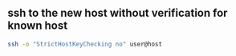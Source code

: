 ## ssh to the new host without verification for known host

```sh
ssh -o "StrictHostKeyChecking no" user@host
```
